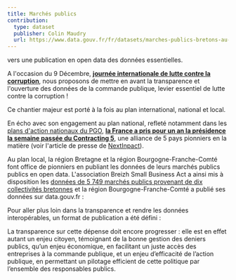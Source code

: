 ```yaml
---
title: Marchés publics
contribution:
  type: dataset
  publisher: Colin Maudry
  url: https://www.data.gouv.fr/fr/datasets/marches-publics-bretons-au-format-json-reglementaire-2013-2015-1/
---
```


vers une publication en open data des données essentielles.

<!--more-->

A l'occasion du 9 Décembre, **[journée internationale de lutte contre la corruption](http://www.un.org/fr/events/anticorruptionday/)**, nous proposons de mettre en avant la transparence et l'ouverture des données de la commande publique, levier essentiel de lutte contre la corruption !

Ce chantier majeur est porté à la fois au plan international, national et local.

En écho avec son engagement au plan national, refleté notamment dans les [plans d'action nationaux du PGO](https://gouvernement-ouvert.etalab.gouv.fr/pgo-concertation/topic/59b7d794db768b751899fd9f), **[la France a pris pour un an la présidence la semaine passée du Contracting 5](https://www.etalab.gouv.fr/la-transparence-de-la-commande-publique-se-transforme-au-service-de-lopen-data)**, une alliance de 5 pays pionniers en la matière (voir l'article de presse de [NextInpact](https://www.nextinpact.com/news/105716-la-france-prend-presidence-c5-afin-favoriser-transparence-sur-commande-publique.htm)).

Au plan local, la région Bretagne et la région Bourgogne-Franche-Comté font office de pionniers en publiant les données de leurs marchés publics publics en open data. L'association Breizh Small Business Act a ainsi mis à disposition les [données de 5 749 marchés publics provenant de dix collectivités bretonnes](https://breizh-sba.opendatasoft.com/explore/dataset/marches-publics-collectivites-bretonnes/information/) et la région Bourgogne-Franche-Comté a publié ses données sur data.gouv.fr : 

<div data-udata-dataset-id="5a0effeac751df5832ded865"></div>

Pour aller plus loin dans la transparence et rendre les données interopérables, un format de publication a été défini : 

<div data-udata-dataset-id="56cc6d6988ee385864fa79d0"></div>

La transparence sur cette dépense doit encore progresser : elle est en effet autant un enjeu citoyen, témoignant de la bonne gestion des deniers publics, qu’un enjeu économique, en facilitant un juste accès des entreprises à la commande publique, et un enjeu d’efficacité de l’action publique, en permettant un pilotage efficient de cette politique par l’ensemble des responsables publics. 

